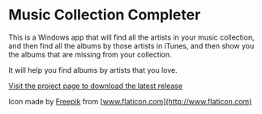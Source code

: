 Music Collection Completer
==========================

This is a Windows app that will find all the artists in your music collection, and then find all the albums by those
artists in iTunes, and then show you the albums that are missing from your collection.

It will help you find albums by artists that you love.

[Visit the project page to download the latest release](http://danielflower.github.io/MusicCollectionCompleter/)

Icon made by [Freepik](http://www.freepik.com) from [www.flaticon.com](http://www.flaticon.com)